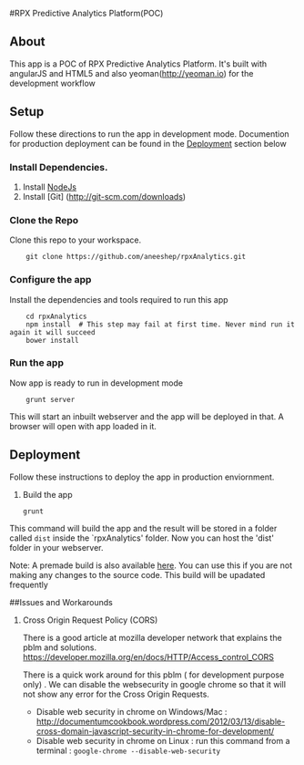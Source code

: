 #RPX Predictive Analytics Platform(POC)



## About

   This app is a POC of RPX Predictive Analytics Platform.
   It's built with angularJS and HTML5 and also yeoman(http://yeoman.io) for the development workflow
   
   
## Setup

  Follow these directions to run the app in development mode. Documention for production deployment
 can be found in the [Deployment](#deployment) section below
### Install Dependencies.

  1. Install [NodeJs](http://nodejs.org/download/)
  2. Install [Git] (http://git-scm.com/downloads)

### Clone the Repo

  Clone this repo to your workspace.
  
        git clone https://github.com/aneeshep/rpxAnalytics.git
        
        
### Configure the app
 
  Install the dependencies and tools required to run this app
  
        cd rpxAnalytics
        npm install  # This step may fail at first time. Never mind run it again it will succeed
        bower install
  
  
### Run the app
 
 Now app is ready to run in development mode
 
        grunt server
      
 This will start an inbuilt webserver and the app will be deployed in that. A browser will open with app loaded in it.
 

## Deployment

<a id="deployment" name="deployment">

Follow these instructions to deploy the app in production enviornment.

1.  Build the app
        
        grunt

This command will build the app and the result will be stored in a folder called `dist` inside the `rpxAnalytics' folder. 
Now you can host the 'dist' folder in your webserver.

Note: A premade build is also available [here](). You can use this if you are not making any changes to the source code.
This build will be upadated frequently


##Issues and Workarounds
 
1. Cross Origin Request Policy (CORS)
      
      There is a good article at mozilla developer network that explains the pblm and solutions. 
      https://developer.mozilla.org/en/docs/HTTP/Access_control_CORS
       

      There is a quick work around for this pblm ( for development purpose only) . We can disable the websecurity in google chrome
      so that it will not show any error for the Cross Origin Requests. 
      
   * Disable web security in chrome on Windows/Mac : http://documentumcookbook.wordpress.com/2012/03/13/disable-cross-domain-javascript-security-in-chrome-for-development/
   * Disable web security in chrome on Linux :  run this command from a terminal : `google-chrome --disable-web-security`
      




